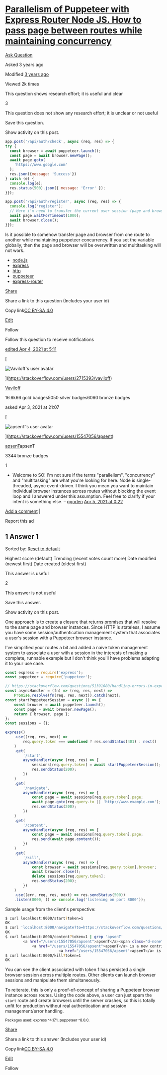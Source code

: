 # [Parallelism of Puppeteer with Express Router Node JS. How to pass page between routes while maintaining concurrency](https://stackoverflow.com/questions/66935883/parallelism-of-puppeteer-with-express-router-node-js-how-to-pass-page-between-r)

[Ask Question](https://stackoverflow.com/questions/ask)

Asked 3 years ago

Modified [3 years ago](https://stackoverflow.com/questions/66935883/parallelism-of-puppeteer-with-express-router-node-js-how-to-pass-page-between-r?lastactivity '2021-04-05 00:30:26Z')

Viewed 2k times

This question shows research effort; it is useful and clear

3

This question does not show any research effort; it is unclear or not useful

Save this question.

[](https://stackoverflow.com/posts/66935883/timeline)

Show activity on this post.

```javascript
app.post('/api/auth/check', async (req, res) => {
try {
  const browser = await puppeteer.launch();
  const page = await browser.newPage();
  await page.goto(
    'https://www.google.com'
  );
  res.json({message: 'Success'})
} catch (e) {
  console.log(e);
  res.status(500).json({ message: 'Error' });
}});

app.post('/api/auth/register', async (req, res) => {
  console.log('register');
  // Here i'm need to transfer the current user session (page and browser) and then perform actions on the same page.
  await page.waitForTimeout(1000);
  await browser.close();
}});
```

Is it possible to somehow transfer page and browser from one route to another while maintaining puppeteer concurrency. If you set the variable globally, then the page and browser will be overwritten and multitasking will not work.

-   [node.js](https://stackoverflow.com/questions/tagged/node.js "show questions tagged 'node.js'")
-   [express](https://stackoverflow.com/questions/tagged/express "show questions tagged 'express'")
-   [http](https://stackoverflow.com/questions/tagged/http "show questions tagged 'http'")
-   [puppeteer](https://stackoverflow.com/questions/tagged/puppeteer "show questions tagged 'puppeteer'")
-   [express-router](https://stackoverflow.com/questions/tagged/express-router "show questions tagged 'express-router'")

[Share](https://stackoverflow.com/q/66935883/15588573 'Short permalink to this question')

Share a link to this question (Includes your user id)

Copy link[CC BY-SA 4.0](https://creativecommons.org/licenses/by-sa/4.0/ 'The current license for this post: CC BY-SA 4.0')

[Edit](https://stackoverflow.com/posts/66935883/edit 'Revise and improve this post')

Follow

Follow this question to receive notifications

[edited Apr 4, 2021 at 5:11](https://stackoverflow.com/posts/66935883/revisions 'show all edits to this post')

[

![Vaviloff's user avatar](https://i.stack.imgur.com/iwuRh.jpg?s=64&g=1)

](https://stackoverflow.com/users/2715393/vaviloff)

[Vaviloff](https://stackoverflow.com/users/2715393/vaviloff)

16.6k66 gold badges5050 silver badges6060 bronze badges

asked Apr 3, 2021 at 21:07

[

![apsenT's user avatar](https://lh3.googleusercontent.com/a-/AOh14GjUsPvGiJKjMmCa4ocJHpPZoufrzQwOIyV1lFTDWw=k-s64)

](https://stackoverflow.com/users/15547056/apsent)

[apsenT](https://stackoverflow.com/users/15547056/apsent)apsenT

3344 bronze badges

1

-   Welcome to SO! I'm not sure if the terms "parallelism", "concurrency" and "multitasking" are what you're looking for here. Node is single-threaded, async event-driven. I think you mean you want to maintain individual browser instances across routes without blocking the event loop and I answered under this assumption. Feel free to clarify if your intent is something else.
    – [ggorlen](https://stackoverflow.com/users/6243352/ggorlen '51,606 reputation')
    [Apr 5, 2021 at 0:22](https://stackoverflow.com/questions/66935883/parallelism-of-puppeteer-with-express-router-node-js-how-to-pass-page-between-r#comment118337814_66935883)

[Add a comment](https://stackoverflow.com/questions/66935883/parallelism-of-puppeteer-with-express-router-node-js-how-to-pass-page-between-r# 'Use comments to ask for more information or suggest improvements. Avoid answering questions in comments.') | [](https://stackoverflow.com/questions/66935883/parallelism-of-puppeteer-with-express-router-node-js-how-to-pass-page-between-r# 'Expand to show all comments on this post')

Report this ad

## 1 Answer 1

Sorted by: [Reset to default](https://stackoverflow.com/questions/66935883/parallelism-of-puppeteer-with-express-router-node-js-how-to-pass-page-between-r?answertab=scoredesc#tab-top)

Highest score (default) Trending (recent votes count more) Date modified (newest first) Date created (oldest first)

This answer is useful

2

This answer is not useful

Save this answer.

[](https://stackoverflow.com/posts/66946923/timeline)

Show activity on this post.

One approach is to create a closure that returns promises that will resolve to the same page and browser instances. Since HTTP is stateless, I assume you have some session/authentication management system that associates a user's session with a Puppeteer browser instance.

I've simplified your routes a bit and added a naive token management system to associate a user with a session in the interests of making a complete, runnable example but I don't think you'll have problems adapting it to your use case.

```javascript
const express = require('express');
const puppeteer = require('puppeteer');

// https://stackoverflow.com/questions/51391080/handling-errors-in-express-async-middleware
const asyncHandler = (fn) => (req, res, next) =>
    Promise.resolve(fn(req, res, next)).catch(next);
const startPuppeteerSession = async () => {
    const browser = await puppeteer.launch();
    const page = await browser.newPage();
    return { browser, page };
};
const sessions = {};

express()
    .use((req, res, next) =>
        req.query.token === undefined ? res.sendStatus(401) : next()
    )
    .get(
        '/start',
        asyncHandler(async (req, res) => {
            sessions[req.query.token] = await startPuppeteerSession();
            res.sendStatus(200);
        })
    )
    .get(
        '/navigate',
        asyncHandler(async (req, res) => {
            const page = await sessions[req.query.token].page;
            await page.goto(req.query.to || 'http://www.example.com');
            res.sendStatus(200);
        })
    )
    .get(
        '/content',
        asyncHandler(async (req, res) => {
            const page = await sessions[req.query.token].page;
            res.send(await page.content());
        })
    )
    .get(
        '/kill',
        asyncHandler(async (req, res) => {
            const browser = await sessions[req.query.token].browser;
            await browser.close();
            delete sessions[req.query.token];
            res.sendStatus(200);
        })
    )
    .use((err, req, res, next) => res.sendStatus(500))
    .listen(8000, () => console.log('listening on port 8000'));
```

Sample usage from the client's perspective:

```bash
$ curl localhost:8000/start?token=1
OK
$ curl 'localhost:8000/navigate?to=https://stackoverflow.com/questions/66935883&token=1'
OK
$ curl localhost:8000/content?token=1 | grep 'apsenT'
        <a href="/users/15547056/apsent">apsenT</a><span class="d-none" itemprop="name">apsenT</span>
            <a href="/users/15547056/apsent">apsenT</a> is a new contributor to this site. Take care in asking for clarification, commenting, and answering.
                        <a href="/users/15547056/apsent">apsenT</a> is a new contributor. Be nice, and check out our <a href="/conduct">Code of Conduct</a>.
$ curl localhost:8000/kill?token=1
OK
```

You can see the client associated with token 1 has persisted a single browser session across multiple routes. Other clients can launch browser sessions and manipulate them simultaneously.

To reiterate, this is only a proof-of-concept of sharing a Puppeteer browser instance across routes. Using the code above, a user can just spam the `start` route and create browsers until the server crashes, so this is totally unfit for production without real authentication and session management/error handling.

<sup>Packages used: express ^4.17.1, puppeteer ^8.0.0.</sup>

[Share](https://stackoverflow.com/a/66946923/15588573 'Short permalink to this answer')

Share a link to this answer (Includes your user id)

Copy link[CC BY-SA 4.0](https://creativecommons.org/licenses/by-sa/4.0/ 'The current license for this post: CC BY-SA 4.0')

[Edit](https://stackoverflow.com/posts/66946923/edit 'Revise and improve this post')

Follow

